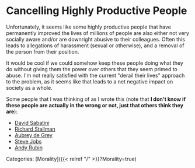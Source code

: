 # Cancelling Highly Productive People

Unfortunately, it seems like some highly productive people that have
permanently improved the lives of millions of people are also either not very
socially aware and/or are downright abusive to their colleagues. Often this
leads to allegations of harassment (sexual or otherwise), and a removal of the
person from their position.

It would be cool if we could somehow keep these people doing what they do
without giving them the power over others that they seem primed to abuse. I'm
not really satisfied with the current "derail their lives" approach to the
problem, as it seems like that leads to a net negative impact on society as a
whole.

Some people that I was thinking of as I wrote this (note that **I don't know if
these people are actually in the wrong or not, just that others think they
are**):

 - [David Sabatini](https://en.wikipedia.org/wiki/David_M._Sabatini)
 - [Richard Stallman](https://en.wikipedia.org/wiki/Richard_Stallman)
 - [Aubrey de Grey](https://en.wikipedia.org/wiki/Aubrey_de_Grey)
 - [Steve Jobs](https://en.wikipedia.org/wiki/Steve_Jobs)
 - [Andy Rubin](https://en.wikipedia.org/wiki/Andy_Rubin)

Categories:
[Morality]({{< relref "/" >}}?Morality=true)